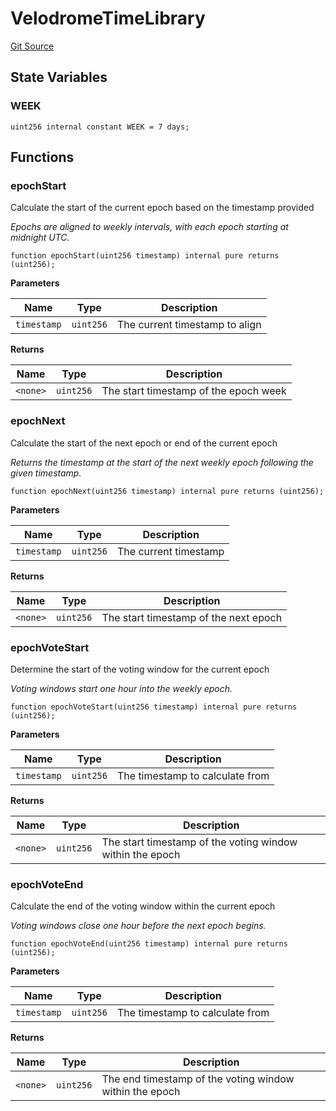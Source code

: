 # VelodromeTimeLibrary
[Git Source](https://github.com-infrared/infrared-dao/infrared-mono-repo/blob/1a33f96723b9edc4ba92aebe8d11b7108d5353c3/src/voting/libraries/VelodromeTimeLibrary.sol)


## State Variables
### WEEK

```solidity
uint256 internal constant WEEK = 7 days;
```


## Functions
### epochStart

Calculate the start of the current epoch based on the timestamp provided

*Epochs are aligned to weekly intervals, with each epoch starting at midnight UTC.*


```solidity
function epochStart(uint256 timestamp) internal pure returns (uint256);
```
**Parameters**

|Name|Type|Description|
|----|----|-----------|
|`timestamp`|`uint256`|The current timestamp to align|

**Returns**

|Name|Type|Description|
|----|----|-----------|
|`<none>`|`uint256`|The start timestamp of the epoch week|


### epochNext

Calculate the start of the next epoch or end of the current epoch

*Returns the timestamp at the start of the next weekly epoch following the given timestamp.*


```solidity
function epochNext(uint256 timestamp) internal pure returns (uint256);
```
**Parameters**

|Name|Type|Description|
|----|----|-----------|
|`timestamp`|`uint256`|The current timestamp|

**Returns**

|Name|Type|Description|
|----|----|-----------|
|`<none>`|`uint256`|The start timestamp of the next epoch|


### epochVoteStart

Determine the start of the voting window for the current epoch

*Voting windows start one hour into the weekly epoch.*


```solidity
function epochVoteStart(uint256 timestamp) internal pure returns (uint256);
```
**Parameters**

|Name|Type|Description|
|----|----|-----------|
|`timestamp`|`uint256`|The timestamp to calculate from|

**Returns**

|Name|Type|Description|
|----|----|-----------|
|`<none>`|`uint256`|The start timestamp of the voting window within the epoch|


### epochVoteEnd

Calculate the end of the voting window within the current epoch

*Voting windows close one hour before the next epoch begins.*


```solidity
function epochVoteEnd(uint256 timestamp) internal pure returns (uint256);
```
**Parameters**

|Name|Type|Description|
|----|----|-----------|
|`timestamp`|`uint256`|The timestamp to calculate from|

**Returns**

|Name|Type|Description|
|----|----|-----------|
|`<none>`|`uint256`|The end timestamp of the voting window within the epoch|


